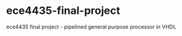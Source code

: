 ece4435-final-project
=====================

ece4435 final project - pipelined general purpose processor in VHDL
